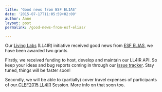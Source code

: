 ```yaml
---
title: 'Good news from ESF ELIAS'
date: '2015-07-17T11:05:59+02:00'
author: Anne
layout: post
permalink: /good-news-from-esf-elias/

---
```


Our [Living Labs](http://living-labs.net/) (LL4IR) initiative received good news
from [ESF ELIAS](http://elias-network.eu/), we have been awarded two grants.

Firstly, we received funding to host, develop and maintain our LL4IR API. So keep your ideas and bug reports coming in
through our [issue tracker](https://bitbucket.org/living-labs/ll-api/issues). Stay tuned, things will be faster soon!

Secondly, we will be able to (partially) cover travel expenses of participants of
our[ CLEF2015 LL4IR](http://clef2015.clef-initiative.eu/CLEF2015/programme.php) Session. More info on that soon too.